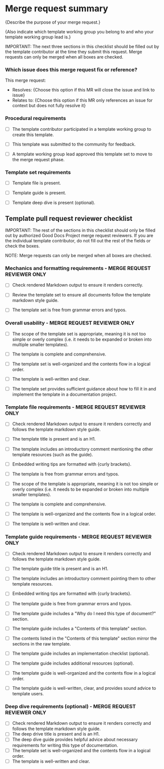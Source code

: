 # Merge request summary

{Describe the purpose of your merge request.}

{Also indicate which template working group you belong to and who your template working group lead is.}

IMPORTANT: The next three sections in this checklist should be filled out by the template contributor at the time they submit this request. Merge requests can only be merged when all boxes are checked.


### Which issue does this merge request fix or reference?

This merge  request:

- Resolves: {Choose this option if this MR will close the issue and link to issue}
- Relates to: {Choose this option if this MR only references an issue for context but does not fully resolve it}


### Procedural requirements

- [ ] The template contributor participated in a template working group to create this template.
- [ ] This template was submitted to the community for feedback.
- [ ] A template working group lead approved this template set to move to the merge request phase.


### Template set requirements

- [ ] Template file is present.
- [ ] Template guide is present.
- [ ] Template deep dive is present (optional).


## Template pull request reviewer checklist

IMPORTANT: The rest of the sections in this checklist should only be filled out by authorized Good Docs Project merge request reviewers. If you are the individual template contributor, do not fill out the rest of the fields or check the boxes.

NOTE: Merge requests can only be merged when all boxes are checked.


### Mechanics and formatting requirements - MERGE REQUEST REVIEWER ONLY

- [ ] Check rendered Markdown output to ensure it renders correctly.
- [ ] Review the template set to ensure all documents follow the template markdown style guide.
- [ ] The template set is free from grammar errors and typos.


### Overall usability - MERGE REQUEST REVIEWER ONLY

- [ ] The scope of the template set is appropriate, meaning it is not too simple or overly complex (i.e. it needs to be expanded or broken into multiple smaller templates).
- [ ] The template is complete and comprehensive.
- [ ] The template set is well-organized and the contents flow in a logical order.
- [ ] The template is well-written and clear.
- [ ] The template set provides sufficient guidance about how to fill it in and implement the template in a documentation project.


### Template file requirements - MERGE REQUEST REVIEWER ONLY

- [ ] Check rendered Markdown output to ensure it renders correctly and follows the template markdown style guide.
- [ ] The template title is present and is an H1.
- [ ] The template includes an introductory comment mentioning the other template resources (such as the guide).
- [ ] Embedded writing tips are formatted with {curly brackets}.
- [ ] The template is free from grammar errors and typos.
- [ ] The scope of the template is appropriate, meaning it is not too simple or overly complex (i.e. it needs to be expanded or broken into multiple smaller templates).
- [ ] The template is complete and comprehensive.
- [ ] The template is well-organized and the contents flow in a logical order.
- [ ] The template is well-written and clear.


### Template guide requirements - MERGE REQUEST REVIEWER ONLY

- [ ] Check rendered Markdown output to ensure it renders correctly and follows the template markdown style guide.
- [ ] The template guide title is present and is an H1.
- [ ] The template includes an introductory comment pointing them to other template resources.
- [ ] Embedded writing tips are formatted with {curly brackets}.
- [ ] The template guide is free from grammar errors and typos.
- [ ] The template guide includes a "Why do I need this type of document?" section.
- [ ] The template guide includes a "Contents of this template" section.
- [ ] The contents listed in the "Contents of this template" section mirror the sections in the raw template.
- [ ] The template guide includes an implementation checklist (optional).
- [ ] The template guide includes additional resources (optional).
- [ ] The template guide is well-organized and the contents flow in a logical order.
- [ ] The template guide is well-written, clear, and provides sound advice to template users.


### Deep dive requirements (optional) - MERGE REQUEST REVIEWER ONLY

- [ ] Check rendered Markdown output to ensure it renders correctly and follows the template markdown style guide.
- [ ] The deep drive title is present and is an H1.
- [ ] The deep dive guide provides helpful advice about necessary requirements for writing this type of documentation.
- [ ] The template set is well-organized and the contents flow in a logical order.
- [ ] The template is well-written and clear.
